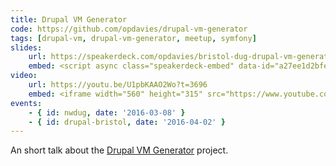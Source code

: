 ```yaml
---
title: Drupal VM Generator
code: https://github.com/opdavies/drupal-vm-generator
tags: [drupal-vm, drupal-vm-generator, meetup, symfony]
slides:
    url: https://speakerdeck.com/opdavies/bristol-dug-drupal-vm-generator
    embed: <script async class="speakerdeck-embed" data-id="a27ee1d2bfed4a209dc395fa455acb41" data-ratio="1.37081659973226" src="//speakerdeck.com/assets/embed.js"></script>
video:
    url: https://youtu.be/U1pbKAAO2Wo?t=3696
    embed: <iframe width="560" height="315" src="https://www.youtube.com/embed/U1pbKAAO2Wo?start=3696" frameborder="0" allowfullscreen></iframe>
events:
    - { id: nwdug, date: '2016-03-08' }
    - { id: drupal-bristol, date: '2016-04-02' }
---
```

An short talk about the [Drupal VM Generator][1] project.

[1]: https://github.com/opdavies/drupal-vm-generator
